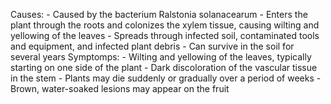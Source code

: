 Causes:
	-   Caused by the bacterium Ralstonia solanacearum
	-   Enters the plant through the roots and colonizes the xylem tissue, causing wilting and yellowing of the leaves
	-   Spreads through infected soil, contaminated tools and equipment, and infected plant debris
	-   Can survive in the soil for several years
Symptomps:
	-   Wilting and yellowing of the leaves, typically starting on one side of the plant
	-   Dark discoloration of the vascular tissue in the stem
	-   Plants may die suddenly or gradually over a period of weeks
	-   Brown, water-soaked lesions may appear on the fruit
